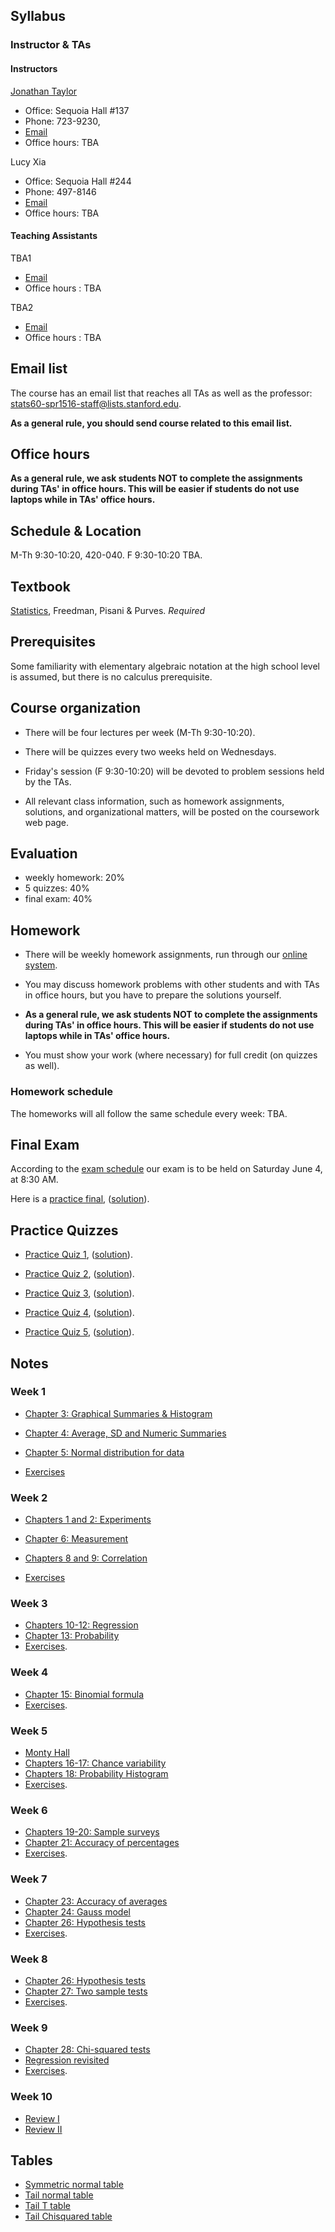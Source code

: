 ## Syllabus

### Instructor & TAs

#### Instructors

[Jonathan Taylor](http://statweb.stanford.edu/~jtaylor)

- Office: Sequoia Hall #137
- Phone: 723-9230, 
- [Email](https://stanfordwho.stanford.edu/auth/lookup?search=Jonathan%20Taylor)
- Office hours: TBA

Lucy Xia

- Office: Sequoia Hall #244
- Phone: 497-8146
- [Email](https://stanfordwho.stanford.edu/auth/lookup?search=Lucy%20Xia)
- Office hours: TBA

#### Teaching Assistants

TBA1

-  [Email](https://stanfordwho.stanford.edu/auth/lookup?search=TBA1)
-  Office hours : TBA

TBA2

-  [Email](https://stanfordwho.stanford.edu/auth/lookup?search=TBA2)
-  Office hours : TBA


## Email list

The course has an email list that reaches all TAs as well as the professor: stats60-spr1516-staff@lists.stanford.edu.

**As a general rule, you should send course related to this email list.**

## Office hours

**As a general rule, we ask students NOT to complete the assignments during TAs' in office hours. This will be easier if students do not use laptops while in TAs' office hours.**

## Schedule & Location

M-Th 9:30-10:20, 420-040. F 9:30-10:20 TBA.

## Textbook

[Statistics](http://www.amazon.com/Statistics-4th-David-Freedman/dp/0393929728), Freedman, Pisani & Purves. *Required*

## Prerequisites

Some familiarity with elementary algebraic notation at the high school level 
is assumed, but there is no calculus prerequisite. 

## Course organization

- There will be four lectures per week (M-Th 9:30-10:20). 

- There will be quizzes every two weeks held on Wednesdays.

- Friday's session (F 9:30-10:20) will be devoted to problem sessions held by the TAs. 

- All relevant class information, such as homework assignments, solutions, and organizational matters, will be posted on the coursework web page.


## Evaluation

* weekly homework: 20%
* 5 quizzes: 40%
* final exam: 40%


## Homework

- There will be weekly homework assignments, run through our [online system](http://stats60.stanford.edu/cgi-bin/index.cgi/).

- You may discuss homework problems with other students and with TAs in office hours, but you have to prepare the solutions yourself. 

- **As a general rule, we ask students NOT to complete the assignments during TAs' in office hours. This will be easier if students do not use laptops while in TAs' office hours.**

- You must show your work (where necessary) for full credit (on quizzes as well).

### Homework schedule


The homeworks will all follow the same schedule every week: TBA.



## Final Exam

According to the [exam schedule](http://studentaffairs.stanford.edu/registrar/students/spring-exams) our exam is to be held on Saturday June 4, at 8:30 AM. 

Here is a  [practice final](practice_final.pdf), ([solution](practice_final_solution.pdf)).

## Practice Quizzes

- [Practice Quiz 1](practice_quizzes/practice_quiz1.pdf), ([solution](practice_quizzes/practice_quiz1_solution.pdf)).

- [Practice Quiz 2](practice_quizzes/practice_quiz2.pdf), ([solution](practice_quizzes/practice_quiz2_solution.pdf)).

- [Practice Quiz 3](practice_quizzes/practice_quiz3.pdf), ([solution](practice_quizzes/practice_quiz3_solution.pdf)).

- [Practice Quiz 4](practice_quizzes/practice_quiz4.pdf), ([solution](practice_quizzes/practice_quiz4_solution.pdf)).

- [Practice Quiz 5](practice_quizzes/practice_quiz5.pdf), ([solution](practice_quizzes/practice_quiz5_solution.pdf)).



## Notes

### Week 1 

- [Chapter 3: Graphical Summaries & Histogram](http://nbviewer.jupyter.org/format/slides/url/statweb.stanford.edu/~jtaylo/stats60/Graphical_Summaries.ipynb)

- [Chapter 4: Average, SD and Numeric Summaries](http://nbviewer.jupyter.org/format/slides/url/statweb.stanford.edu/~jtaylo/stats60/Numeric_Summaries.ipynb)

- [Chapter 5: Normal distribution for data](http://nbviewer.jupyter.org/format/slides/url/statweb.stanford.edu/~jtaylo/stats60/Normal_distribution.ipynb)

- [Exercises](http://nbviewer.jupyter.org/format/slides/url/statweb.stanford.edu/~jtaylo/stats60/Exercises1.ipynb)


### Week 2 

- [Chapters 1 and 2: Experiments](http://nbviewer.jupyter.org/format/slides/url/statweb.stanford.edu/~jtaylo/stats60/Experiments.ipynb)

- [Chapter 6: Measurement](http://nbviewer.jupyter.org/format/slides/url/statweb.stanford.edu/~jtaylo/stats60/Measurement.ipynb)

- [Chapters 8 and 9: Correlation](http://nbviewer.jupyter.org/format/slides/url/statweb.stanford.edu/~jtaylo/stats60/Correlation.ipynb)

- [Exercises](http://nbviewer.jupyter.org/format/slides/url/statweb.stanford.edu/~jtaylo/stats60/Exercises2.ipynb)


### Week 3 

- [Chapters 10-12: Regression](http://nbviewer.jupyter.org/format/slides/url/statweb.stanford.edu/~jtaylo/stats60/Regression.ipynb)
- [Chapter 13: Probability](http://nbviewer.jupyter.org/format/slides/url/statweb.stanford.edu/~jtaylo/stats60/Probability.ipynb)
- [Exercises](http://nbviewer.jupyter.org/format/slides/url/statweb.stanford.edu/~jtaylo/stats60/Exercises3.ipynb).

### Week 4

- [Chapter 15: Binomial formula](http://nbviewer.jupyter.org/format/slides/url/statweb.stanford.edu/~jtaylo/stats60/Binomial.ipynb) 
- [Exercises](http://nbviewer.jupyter.org/format/slides/url/statweb.stanford.edu/~jtaylo/stats60/Exercises4.ipynb).

### Week 5

- [Monty Hall](http://nbviewer.jupyter.org/format/slides/url/statweb.stanford.edu/~jtaylo/stats60/Monty_Hall.ipynb) 
- [Chapters 16-17: Chance variability](http://nbviewer.jupyter.org/format/slides/url/statweb.stanford.edu/~jtaylo/stats60/Chance_variability.ipynb) 
- [Chapters 18: Probability Histogram](http://nbviewer.jupyter.org/format/slides/url/statweb.stanford.edu/~jtaylo/stats60/Probability_Histogram.ipynb) 
- [Exercises](http://nbviewer.jupyter.org/format/slides/url/statweb.stanford.edu/~jtaylo/stats60/Exercises5.ipynb).

### Week 6

- [Chapters 19-20: Sample surveys](http://nbviewer.jupyter.org/format/slides/url/statweb.stanford.edu/~jtaylo/stats60/Sampling.ipynb) 
- [Chapter 21: Accuracy of percentages](http://nbviewer.jupyter.org/format/slides/url/statweb.stanford.edu/~jtaylo/stats60/Confidence_Intervals.ipynb) 
- [Exercises](http://nbviewer.jupyter.org/format/slides/url/statweb.stanford.edu/~jtaylo/stats60/Exercises6.ipynb).

### Week 7

- [Chapter 23: Accuracy of averages](http://nbviewer.jupyter.org/format/slides/url/statweb.stanford.edu/~jtaylo/stats60/Accuracy_of_averages.ipynb) 
- [Chapter 24: Gauss model](http://nbviewer.jupyter.org/format/slides/url/statweb.stanford.edu/~jtaylo/stats60/Gauss_model.ipynb)
- [Chapter 26: Hypothesis tests](http://nbviewer.jupyter.org/format/slides/url/statweb.stanford.edu/~jtaylo/stats60/Hypothesis_tests.ipynb)
- [Exercises](http://nbviewer.jupyter.org/format/slides/url/statweb.stanford.edu/~jtaylo/stats60/Exercises7.ipynb).

### Week 8

- [Chapter 26: Hypothesis tests](http://nbviewer.jupyter.org/format/slides/url/statweb.stanford.edu/~jtaylo/stats60/Hypothesis_tests.ipynb) 
- [Chapter 27: Two sample tests](http://nbviewer.jupyter.org/format/slides/url/statweb.stanford.edu/~jtaylo/stats60/Two_sample_test.ipynb) 
- [Exercises](http://nbviewer.jupyter.org/format/slides/url/statweb.stanford.edu/~jtaylo/stats60/Exercises8.ipynb).

### Week 9

- [Chapter 28: Chi-squared tests](http://nbviewer.jupyter.org/format/slides/url/statweb.stanford.edu/~jtaylo/stats60/Chisquared.ipynb) 
- [Regression revisited](http://nbviewer.jupyter.org/format/slides/url/statweb.stanford.edu/~jtaylo/stats60/Regression_revisited.ipynb) 
- [Exercises](http://nbviewer.jupyter.org/format/slides/url/statweb.stanford.edu/~jtaylo/stats60/Exercises9.ipynb).

### Week 10

- [Review I](http://nbviewer.jupyter.org/format/slides/url/statweb.stanford.edu/~jtaylo/stats60/ReviewI.ipynb) 
- [Review II](http://nbviewer.jupyter.org/format/slides/url/statweb.stanford.edu/~jtaylo/stats60/ReviewII.ipynb) 

## Tables

- [Symmetric normal table](Tables/Symmetric_normal_table.html)
- [Tail normal table](Tables/Tail_normal_table.html)
- [Tail T table](Tables/Tail_T_table.html)
- [Tail Chisquared table](Tables/Tail_Chisquared_table.html)
